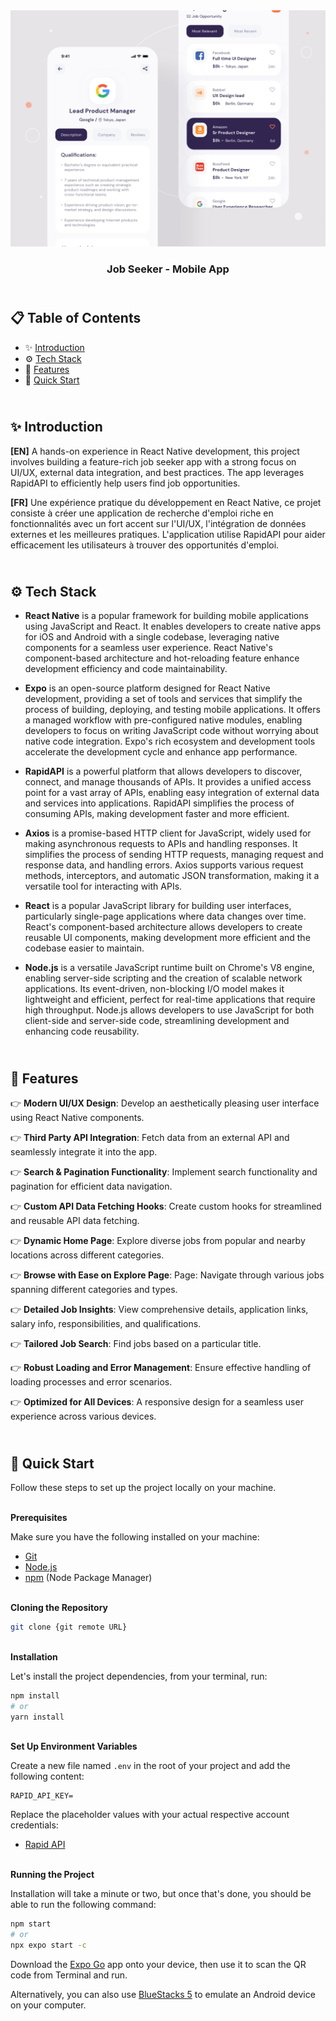 <div align="center">
    <a href="" target="_blank">
      <img src="assets/design/preview-2.webp" alt="Project Banner">
    </a>
  <h3 align="center">Job Seeker - Mobile App</h3>
</div>

##  <br /> 📋 <a name="table">Table of Contents</a>

- ✨ [Introduction](#introduction)
- ⚙️ [Tech Stack](#tech-stack)
- 📝 [Features](#features)
- 🚀 [Quick Start](#quick-start)

##  <br /> <a name="introduction">✨ Introduction</a>

**[EN]** A hands-on experience in React Native development, this project involves building a feature-rich job seeker app with a strong focus on UI/UX, external data integration, and best practices. The app leverages RapidAPI to efficiently help users find job opportunities.

**[FR]** Une expérience pratique du développement en React Native, ce projet consiste à créer une application de recherche d'emploi riche en fonctionnalités avec un fort accent sur l'UI/UX, l'intégration de données externes et les meilleures pratiques. L'application utilise RapidAPI pour aider efficacement les utilisateurs à trouver des opportunités d'emploi.


##  <br /> <a name="tech-stack">⚙️ Tech Stack</a>

- **React Native** is a popular framework for building mobile applications using JavaScript and React. It enables developers to create native apps for iOS and Android with a single codebase, leveraging native components for a seamless user experience. React Native's component-based architecture and hot-reloading feature enhance development efficiency and code maintainability.

- **Expo** is an open-source platform designed for React Native development, providing a set of tools and services that simplify the process of building, deploying, and testing mobile applications. It offers a managed workflow with pre-configured native modules, enabling developers to focus on writing JavaScript code without worrying about native code integration. Expo's rich ecosystem and development tools accelerate the development cycle and enhance app performance.

- **RapidAPI** is a powerful platform that allows developers to discover, connect, and manage thousands of APIs. It provides a unified access point for a vast array of APIs, enabling easy integration of external data and services into applications. RapidAPI simplifies the process of consuming APIs, making development faster and more efficient.

- **Axios** is a promise-based HTTP client for JavaScript, widely used for making asynchronous requests to APIs and handling responses. It simplifies the process of sending HTTP requests, managing request and response data, and handling errors. Axios supports various request methods, interceptors, and automatic JSON transformation, making it a versatile tool for interacting with APIs.

- **React** is a popular JavaScript library for building user interfaces, particularly single-page applications where data changes over time. React's component-based architecture allows developers to create reusable UI components, making development more efficient and the codebase easier to maintain. 

- **Node.js** is a versatile JavaScript runtime built on Chrome's V8 engine, enabling server-side scripting and the creation of scalable network applications. Its event-driven, non-blocking I/O model makes it lightweight and efficient, perfect for real-time applications that require high throughput. Node.js allows developers to use JavaScript for both client-side and server-side code, streamlining development and enhancing code reusability.



## <br/> <a name="features">📝 Features</a>

👉 **Modern UI/UX Design**: Develop an aesthetically pleasing user interface using React Native components.

👉 **Third Party API Integration**: Fetch data from an external API and seamlessly integrate it into the app.

👉 **Search & Pagination Functionality**: Implement search functionality and pagination for efficient data navigation.

👉 **Custom API Data Fetching Hooks**: Create custom hooks for streamlined and reusable API data fetching.

👉 **Dynamic Home Page**: Explore diverse jobs from popular and nearby locations across different categories.

👉 **Browse with Ease on Explore Page**: Page: Navigate through various jobs spanning different categories and types.

👉 **Detailed Job Insights**: View comprehensive details, application links, salary info, responsibilities, and qualifications.

👉 **Tailored Job Search**: Find jobs based on a particular title.

👉 **Robust Loading and Error Management**: Ensure effective handling of loading processes and error scenarios. 

👉 **Optimized for All Devices**: A responsive design for a seamless user experience across various devices.




## <br /> <a name="quick-start">🚀 Quick Start</a>

Follow these steps to set up the project locally on your machine.

<br/>**Prerequisites**

Make sure you have the following installed on your machine:

- [Git](https://git-scm.com/)
- [Node.js](https://nodejs.org/en)
- [npm](https://www.npmjs.com/) (Node Package Manager)

<br/>**Cloning the Repository**

```bash
git clone {git remote URL}
```

<br/>**Installation**

Let's install the project dependencies, from your terminal, run:

```bash
npm install
# or
yarn install
```

<br/>**Set Up Environment Variables**

Create a new file named `.env` in the root of your project and add the following content:

```env
RAPID_API_KEY=
```

Replace the placeholder values with your actual respective account credentials:

- [Rapid API](https://rapidapi.com/hub)



<br/>**Running the Project**

Installation will take a minute or two, but once that's done, you should be able to run the following command:

```bash
npm start
# or
npx expo start -c
```

Download the [Expo Go](https://expo.dev/go) app onto your device, then use it to scan the QR code from Terminal and run.

Alternatively, you can also use [BlueStacks 5](https://www.bluestacks.com/bluestacks-5.html) to emulate an Android device on your computer.
